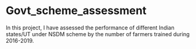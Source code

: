 # Govt_scheme_assessment
In this project, I have assessed the performance of different Indian states/UT under NSDM scheme by the number of farmers trained during 2016-2019.
